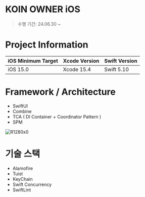 # KOIN OWNER iOS 
> 수행 기간: 24.06.30 ~



# Project Information

| iOS Minimum Target | Xcode Version | Swift Version |
|--------------------|---------------|---------------|
| iOS 15.0           | Xcode 15.4    | Swift 5.10     |


# Framework / Architecture

- SwiftUI
- Combine
- TCA ( DI Container + Coordinator Pattern )
- SPM

![R1280x0](https://github.com/BCSDLab/KOIN_OWNER_iOS/assets/118811606/4183bc30-040c-41fe-8272-35ad84edf13a)


# 기술 스택
- Alamofire
- Tuist
- KeyChain
- Swift Concurrency
- SwiftLint
